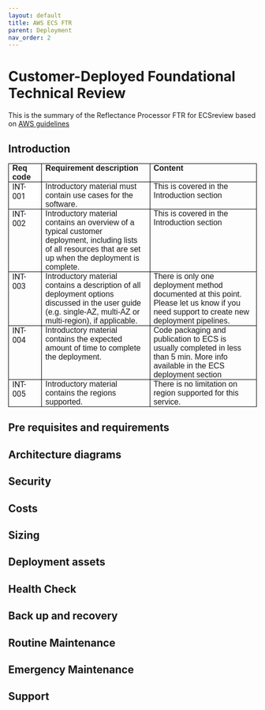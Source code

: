 ```yaml
---
layout: default
title: AWS ECS FTR
parent: Deployment
nav_order: 2
---
```



# Customer-Deployed Foundational Technical Review

This is the summary of the Reflectance Processor FTR for ECSreview based on [AWS guidelines](https://apn-checklists.s3.amazonaws.com/foundational/customer-deployed/customer-deployed/C0hfGvKGP.html)

## Introduction

<table style="border-collapse:collapse;border:none;">
    <tbody>
        <tr>
            <td style="width: 71.8pt;border: 1pt solid windowtext;padding: 0in 5.4pt;height: 22pt;vertical-align: top;">
                <p style='margin-top:0in;margin-right:0in;margin-bottom:0in;margin-left:0in;line-height:normal;font-size:16px;font-family:"Aptos",sans-serif;'><strong>Req code</strong></p>
            </td>
            <td style="width: 395.7pt;border-top: 1pt solid windowtext;border-right: 1pt solid windowtext;border-bottom: 1pt solid windowtext;border-image: initial;border-left: none;padding: 0in 5.4pt;height: 22pt;vertical-align: top;">
                <p style='margin-top:0in;margin-right:0in;margin-bottom:0in;margin-left:0in;line-height:normal;font-size:16px;font-family:"Aptos",sans-serif;'><strong>Requirement description</strong></p>
            </td>
            <td style="width: 409.2pt;border-top: 1pt solid windowtext;border-right: 1pt solid windowtext;border-bottom: 1pt solid windowtext;border-image: initial;border-left: none;padding: 0in 5.4pt;height: 22pt;vertical-align: top;">
                <p style='margin-top:0in;margin-right:0in;margin-bottom:0in;margin-left:0in;line-height:normal;font-size:16px;font-family:"Aptos",sans-serif;'><strong>Content</strong></p>
            </td>
        </tr>
        <tr>
            <td style="width: 71.8pt;border-right: 1pt solid windowtext;border-bottom: 1pt solid windowtext;border-left: 1pt solid windowtext;border-image: initial;border-top: none;padding: 0in 5.4pt;vertical-align: top;">
                <p style='margin-top:0in;margin-right:0in;margin-bottom:8.0pt;margin-left:0in;line-height:normal;font-size:16px;font-family:"Aptos",sans-serif;background:white;'><span style="font-family:Roboto;color:#16191F;">INT-001</span></p>
            </td>
            <td style="width: 395.7pt;border-top: none;border-left: none;border-bottom: 1pt solid windowtext;border-right: 1pt solid windowtext;padding: 0in 5.4pt;vertical-align: top;">
                <p style='margin-top:0in;margin-right:0in;margin-bottom:0in;margin-left:0in;line-height:normal;font-size:16px;font-family:"Aptos",sans-serif;'>Introductory material must contain use cases for the software.</p>
            </td>
            <td style="width: 409.2pt;border-top: none;border-left: none;border-bottom: 1pt solid windowtext;border-right: 1pt solid windowtext;padding: 0in 5.4pt;vertical-align: top;">
                <p style='margin-top:0in;margin-right:0in;margin-bottom:0in;margin-left:0in;line-height:normal;font-size:16px;font-family:"Aptos",sans-serif;'>This is covered in the Introduction section</p>
            </td>
        </tr>
        <tr>
            <td style="width: 71.8pt;border-right: 1pt solid windowtext;border-bottom: 1pt solid windowtext;border-left: 1pt solid windowtext;border-image: initial;border-top: none;padding: 0in 5.4pt;vertical-align: top;">
                <p style='margin-top:0in;margin-right:0in;margin-bottom:0in;margin-left:0in;line-height:normal;font-size:16px;font-family:"Aptos",sans-serif;'><span style="font-family:Roboto;color:#16191F;">INT-002</span></p>
            </td>
            <td style="width: 395.7pt;border-top: none;border-left: none;border-bottom: 1pt solid windowtext;border-right: 1pt solid windowtext;padding: 0in 5.4pt;vertical-align: top;">
                <p style='margin-top:0in;margin-right:0in;margin-bottom:0in;margin-left:0in;line-height:normal;font-size:16px;font-family:"Aptos",sans-serif;'>Introductory material contains an overview of a typical customer deployment, including lists of all resources that are set up when the deployment is complete.</p>
            </td>
            <td style="width: 409.2pt;border-top: none;border-left: none;border-bottom: 1pt solid windowtext;border-right: 1pt solid windowtext;padding: 0in 5.4pt;vertical-align: top;">
                <p style='margin-top:0in;margin-right:0in;margin-bottom:0in;margin-left:0in;line-height:normal;font-size:16px;font-family:"Aptos",sans-serif;'>This is covered in the Introduction section</p>
            </td>
        </tr>
        <tr>
            <td style="width: 71.8pt;border-right: 1pt solid windowtext;border-bottom: 1pt solid windowtext;border-left: 1pt solid windowtext;border-image: initial;border-top: none;padding: 0in 5.4pt;vertical-align: top;">
                <p style='margin-top:0in;margin-right:0in;margin-bottom:0in;margin-left:0in;line-height:normal;font-size:16px;font-family:"Aptos",sans-serif;'><span style="font-family:Roboto;color:#16191F;">INT-003</span></p>
            </td>
            <td style="width: 395.7pt;border-top: none;border-left: none;border-bottom: 1pt solid windowtext;border-right: 1pt solid windowtext;padding: 0in 5.4pt;vertical-align: top;">
                <p style='margin-top:0in;margin-right:0in;margin-bottom:0in;margin-left:0in;line-height:normal;font-size:16px;font-family:"Aptos",sans-serif;'>Introductory material contains a description of all deployment options discussed in the user guide (e.g. single-AZ, multi-AZ or multi-region), if applicable.</p>
            </td>
            <td style="width: 409.2pt;border-top: none;border-left: none;border-bottom: 1pt solid windowtext;border-right: 1pt solid windowtext;padding: 0in 5.4pt;vertical-align: top;">
                <p style='margin-top:0in;margin-right:0in;margin-bottom:0in;margin-left:0in;line-height:normal;font-size:16px;font-family:"Aptos",sans-serif;'>There is only one deployment method documented at this point. Please let us know if you need support to create new deployment pipelines.</p>
            </td>
        </tr>
        <tr>
            <td style="width: 71.8pt;border-right: 1pt solid windowtext;border-bottom: 1pt solid windowtext;border-left: 1pt solid windowtext;border-image: initial;border-top: none;padding: 0in 5.4pt;vertical-align: top;">
                <p style='margin-top:0in;margin-right:0in;margin-bottom:0in;margin-left:0in;line-height:normal;font-size:16px;font-family:"Aptos",sans-serif;'><span style="font-family:Roboto;color:#16191F;">INT-004</span></p>
            </td>
            <td style="width: 395.7pt;border-top: none;border-left: none;border-bottom: 1pt solid windowtext;border-right: 1pt solid windowtext;padding: 0in 5.4pt;vertical-align: top;">
                <p style='margin-top:0in;margin-right:0in;margin-bottom:0in;margin-left:0in;line-height:normal;font-size:16px;font-family:"Aptos",sans-serif;'>Introductory material contains the expected amount of time to complete the deployment.</p>
            </td>
            <td style="width: 409.2pt;border-top: none;border-left: none;border-bottom: 1pt solid windowtext;border-right: 1pt solid windowtext;padding: 0in 5.4pt;vertical-align: top;">
                <p style='margin-top:0in;margin-right:0in;margin-bottom:0in;margin-left:0in;line-height:normal;font-size:16px;font-family:"Aptos",sans-serif;'>Code packaging and publication to ECS is usually completed in less than 5 min. More info available in the ECS deployment section</p>
            </td>
        </tr>
        <tr>
            <td style="width: 71.8pt;border-right: 1pt solid windowtext;border-bottom: 1pt solid windowtext;border-left: 1pt solid windowtext;border-image: initial;border-top: none;padding: 0in 5.4pt;vertical-align: top;">
                <p style='margin-top:0in;margin-right:0in;margin-bottom:0in;margin-left:0in;line-height:normal;font-size:16px;font-family:"Aptos",sans-serif;'><span style="font-family:Roboto;color:#16191F;">INT-005</span></p>
            </td>
            <td style="width: 395.7pt;border-top: none;border-left: none;border-bottom: 1pt solid windowtext;border-right: 1pt solid windowtext;padding: 0in 5.4pt;vertical-align: top;">
                <p style='margin-top:0in;margin-right:0in;margin-bottom:0in;margin-left:0in;line-height:normal;font-size:16px;font-family:"Aptos",sans-serif;'>Introductory material contains the regions supported.</p>
            </td>
            <td style="width: 409.2pt;border-top: none;border-left: none;border-bottom: 1pt solid windowtext;border-right: 1pt solid windowtext;padding: 0in 5.4pt;vertical-align: top;">
                <p style='margin-top:0in;margin-right:0in;margin-bottom:0in;margin-left:0in;line-height:normal;font-size:16px;font-family:"Aptos",sans-serif;'>There is no limitation on region supported for this service.</p>
            </td>
        </tr>
    </tbody>
</table>

## Pre requisites and requirements


## Architecture diagrams


## Security




## Costs



## Sizing

## Deployment assets

## Health Check

## Back up and recovery
  
## Routine Maintenance  


## Emergency Maintenance

## Support